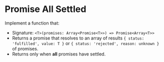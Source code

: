 # Promise All Settled

Implement a function that:

- Signature: `<T>(promises: Array<Promise<T>>) => Promise<Array<T>>`
- Returns a promise that resolves to an array of results `{ status: 'fulfilled', value: T }` or `{ status: 'rejected', reason: unknown }` of promises.
- Returns only when **all** promises have settled.
